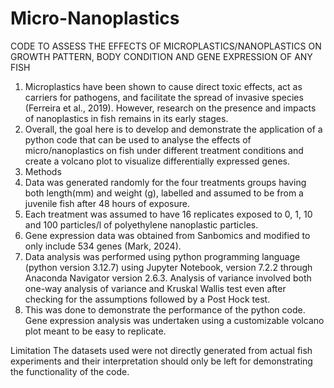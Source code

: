 # Micro-Nanoplastics
CODE TO ASSESS THE EFFECTS OF MICROPLASTICS/NANOPLASTICS ON GROWTH PATTERN, BODY CONDITION AND GENE EXPRESSION OF ANY FISH

1. Microplastics have been shown to cause direct toxic effects, act as carriers for pathogens, and facilitate the spread of invasive species (Ferreira et al., 2019). However, research on the presence and impacts of nanoplastics in fish remains in its early stages. 
2. Overall, the goal here is to develop and demonstrate the application of a python code that can be used to analyse the effects of micro/nanoplastics on fish under different treatment conditions and create a volcano plot to visualize differentially expressed genes.  
3. Methods
4. Data was generated randomly for the four treatments groups having both length(mm) and weight (g), labelled and assumed to be from a juvenile fish after 48 hours of exposure.
5. Each treatment was assumed to have 16 replicates exposed to 0, 1, 10 and 100 particles/l of polyethylene nanoplastic particles.
6. Gene expression data was obtained from Sanbomics and modified to only include 534 genes (Mark, 2024).
7. Data analysis was performed using python programming language (python version 3.12.7) using Jupyter Notebook, version 7.2.2 through Anaconda Navigator version 2.6.3. Analysis of variance involved both one-way analysis of variance and Kruskal Wallis test even after checking for the assumptions followed by a Post Hock test.
8. This was done to demonstrate the performance of the python code. Gene expression analysis was undertaken using a customizable volcano plot meant to be easy to replicate.


Limitation
The datasets used were not directly generated from actual fish experiments and their interpretation should only be left for demonstrating the functionality of the code.

